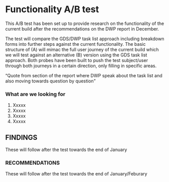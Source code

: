 <h1>Functionality A/B test</h1>

<p>This A/B test has been set up to provide research on the functionality of the current build after the recommendations on the 
DWP report in December.</p>

<p>The test will compare the GDS/DWP task list approach including breakdown forms into further steps against the current functionality. 
The basic structure of (A) will mimac the full user journey of the current build which we will test against an alternative (B) version 
using the GDS task list approach. Both probes have been built to push the test subject/user through both journeys 
in a certain direction, only filling in specific areas.</p>

<q>Quote from section of the report where DWP speak about the task list and also moving towards question by question</q>

<h3>What are we looking for</h3>
<ol>
  <li>Xxxxx</li>
  <li>Xxxxx</li>
  <li>Xxxxx</li>
  <li>Xxxxx</li>
</ol></p>

<h2>FINDINGS</h2>

These will follow after the test towards the end of January


<h3>RECOMMENDATIONS</h3> 

These will follow after the test towards the end of January/Feburary
